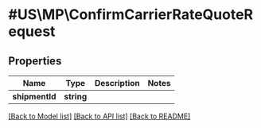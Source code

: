 # #US\MP\ConfirmCarrierRateQuoteRequest

## Properties

Name | Type | Description | Notes
------------ | ------------- | ------------- | -------------
**shipmentId** | **string** |  |


[[Back to Model list]](../) [[Back to API list]](../../Api/US/MP) [[Back to README]](../../README.md)
